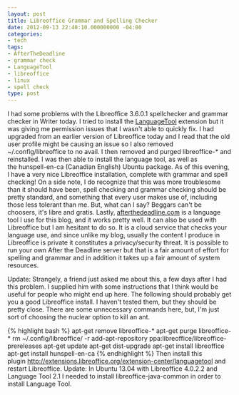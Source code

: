 ```yaml
---
layout: post
title: Libreoffice Grammar and Spelling Checker
date: 2012-09-13 22:40:10.000000000 -04:00
categories:
- tech
tags:
- AfterTheDeadline
- grammar check
- LanguageTool
- libreoffice
- linux
- spell check
type: post
---
```

I had some problems with the Libreoffice 3.6.0.1 spellchecker and grammar checker in Writer today. I tried to install the <a href="http://extensions.libreoffice.org/extension-center/languagetool" target="_blank">LanguageTool</a> extension but it was giving me permission issues that I wasn't able to quickly fix. I had upgraded from an earlier version of Libreoffice today and I read that the old user profile might be causing an issue so I also removed ~/.config/libreoffice to no avail. I then removed and purged libreoffice-* and reinstalled. I was then able to install the language tool, as well as the hunspell-en-ca (Canadian English) Ubuntu package. As of this evening, I have a very nice Libreoffice installation, complete with grammar and spell checking! On a side note, I do recognize that this was more troublesome than it should have been, spell checking and grammar checking should be pretty standard, and something that every user makes use of, including those less tolerant than me. But, what can I say? Beggars can't be choosers, it's libre and gratis. Lastly, <a href="http://afterthedeadline.com/" target="_blank">afterthedeadline.com</a> is a language tool I use for this blog, and it works pretty well. It can also be used with Libreoffice but I am hesitant to do so. It is a cloud service that checks your language use, and since unlike my blog, usually the content I produce in Libreoffice is private it constitutes a privacy/security threat. It is possible to run your own After the Deadline server but that is a fair amount of effort for spelling and grammar and in addition it takes up a fair amount of system resources.

Update: Strangely, a friend just asked me about this, a few days after I had this problem. I supplied him with some instructions that I think would be useful for people who might end up here. The following should probably get you a good Libreoffice install. I haven't tested them, but they should be pretty close. There are some unnecessary commands here, but, I'm just sort of choosing the nuclear option to kill an ant.

{% highlight bash %}
 apt-get remove libreoffice-*
apt-get purge libreoffice-*
rm ~/.config/libreoffice/ -r
add-apt-repository ppa:libreoffice/libreoffice-prereleases
apt-get update
apt-get dist-upgrade
apt-get install libreoffice
apt-get install hunspell-en-ca
{% endhighlight %}
Then install this plugin <a href="http://extensions.libreoffice.org/extension-center/languagetool" rel="nofollow" target="_blank">http://extensions.libreoffice.org/extension-center/languagetool</a> and restart Libreoffic<wbr>e.</wbr>
Update: In Ubuntu 13.04 with Libreoffice 4.0.2.2 and Language Tool 2.1 I needed to install libreoffice-java-common in order to install Language Tool.
